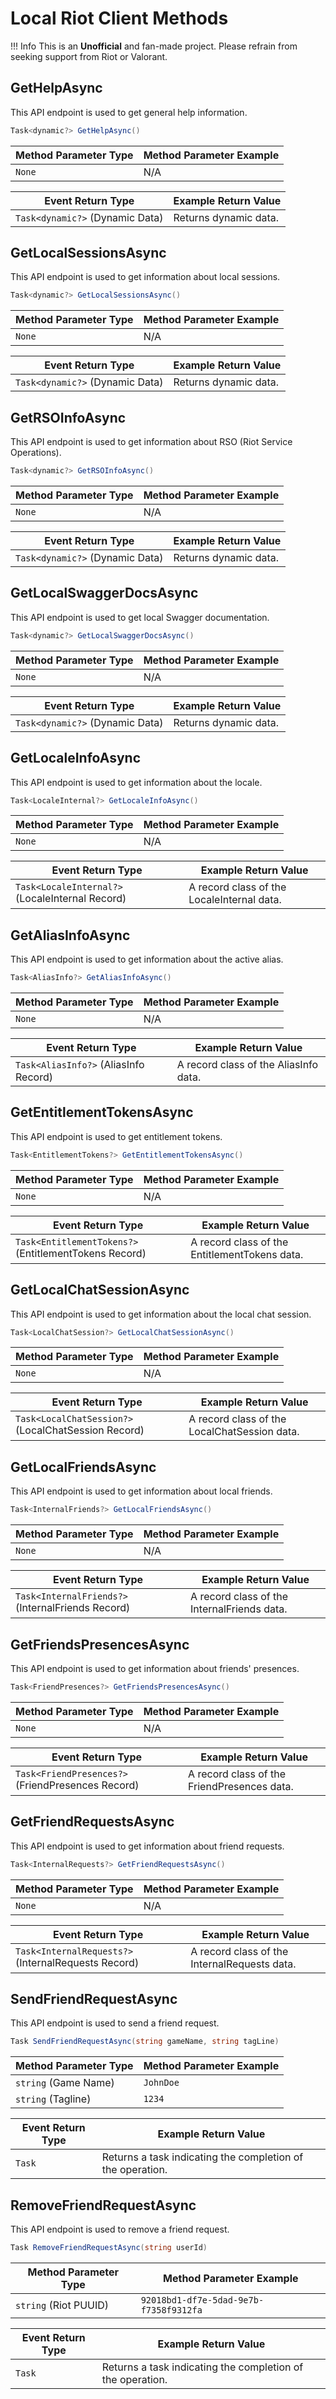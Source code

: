 # Local Riot Client Methods

!!! Info 
    This is an **Unofficial** and fan-made project. Please refrain from seeking support from Riot or Valorant.

## GetHelpAsync
This API endpoint is used to get general help information.

```C#
Task<dynamic?> GetHelpAsync()
```

| **Method Parameter Type** | **Method Parameter Example** |
|------------------------|--------------------------|
| `None` | N/A  |

| **Event Return Type** | **Example Return Value** |
|------------------------|--------------------------|
| `Task<dynamic?>` (Dynamic Data) | Returns dynamic data.  |

## GetLocalSessionsAsync
This API endpoint is used to get information about local sessions.

```C#
Task<dynamic?> GetLocalSessionsAsync()
```

| **Method Parameter Type** | **Method Parameter Example** |
|------------------------|--------------------------|
| `None` | N/A  |

| **Event Return Type** | **Example Return Value** |
|------------------------|--------------------------|
| `Task<dynamic?>` (Dynamic Data) | Returns dynamic data.  |

## GetRSOInfoAsync
This API endpoint is used to get information about RSO (Riot Service Operations).

```C#
Task<dynamic?> GetRSOInfoAsync()
```

| **Method Parameter Type** | **Method Parameter Example** |
|------------------------|--------------------------|
| `None` | N/A  |

| **Event Return Type** | **Example Return Value** |
|------------------------|--------------------------|
| `Task<dynamic?>` (Dynamic Data) | Returns dynamic data.  |

## GetLocalSwaggerDocsAsync
This API endpoint is used to get local Swagger documentation.

```C#
Task<dynamic?> GetLocalSwaggerDocsAsync()
```

| **Method Parameter Type** | **Method Parameter Example** |
|------------------------|--------------------------|
| `None` | N/A  |

| **Event Return Type** | **Example Return Value** |
|------------------------|--------------------------|
| `Task<dynamic?>` (Dynamic Data) | Returns dynamic data.  |

## GetLocaleInfoAsync
This API endpoint is used to get information about the locale.

```C#
Task<LocaleInternal?> GetLocaleInfoAsync()
```

| **Method Parameter Type** | **Method Parameter Example** |
|------------------------|--------------------------|
| `None` | N/A  |

| **Event Return Type** | **Example Return Value** |
|------------------------|--------------------------|
| `Task<LocaleInternal?>` (LocaleInternal Record) | A record class of the LocaleInternal data.  |

## GetAliasInfoAsync
This API endpoint is used to get information about the active alias.

```C#
Task<AliasInfo?> GetAliasInfoAsync()
```

| **Method Parameter Type** | **Method Parameter Example** |
|------------------------|--------------------------|
| `None` | N/A  |

| **Event Return Type** | **Example Return Value** |
|------------------------|--------------------------|
| `Task<AliasInfo?>` (AliasInfo Record) | A record class of the AliasInfo data.  |

## GetEntitlementTokensAsync
This API endpoint is used to get entitlement tokens.

```C#
Task<EntitlementTokens?> GetEntitlementTokensAsync()
```

| **Method Parameter Type** | **Method Parameter Example** |
|------------------------|--------------------------|
| `None` | N/A  |

| **Event Return Type** | **Example Return Value** |
|------------------------|--------------------------|
| `Task<EntitlementTokens?>` (EntitlementTokens Record) | A record class of the EntitlementTokens data.  |

## GetLocalChatSessionAsync
This API endpoint is used to get information about the local chat session.

```C#
Task<LocalChatSession?> GetLocalChatSessionAsync()
```

| **Method Parameter Type** | **Method Parameter Example** |
|------------------------|--------------------------|
| `None` | N/A  |

| **Event Return Type** | **Example Return Value** |
|------------------------|--------------------------|
| `Task<LocalChatSession?>` (LocalChatSession Record) | A record class of the LocalChatSession data.  |

## GetLocalFriendsAsync
This API endpoint is used to get information about local friends.

```C#
Task<InternalFriends?> GetLocalFriendsAsync()
```

| **Method Parameter Type** | **Method Parameter Example** |
|------------------------|--------------------------|
| `None` | N/A  |

| **Event Return Type** | **Example Return Value** |
|------------------------|--------------------------|
| `Task<InternalFriends?>` (InternalFriends Record) | A record class of the InternalFriends data.  |

## GetFriendsPresencesAsync
This API endpoint is used to get information about friends' presences.

```C#
Task<FriendPresences?> GetFriendsPresencesAsync()
```

| **Method Parameter Type** | **Method Parameter Example** |
|------------------------|--------------------------|
| `None` | N/A  |

| **Event Return Type** | **Example Return Value** |
|------------------------|--------------------------|
| `Task<FriendPresences?>` (FriendPresences Record) | A record class of the FriendPresences data.  |

## GetFriendRequestsAsync
This API endpoint is used to get information about friend requests.

```C#
Task<InternalRequests?> GetFriendRequestsAsync()
```

| **Method Parameter Type** | **Method Parameter Example** |
|------------------------|--------------------------|
| `None` | N/A  |

| **Event Return Type** | **Example Return Value** |
|------------------------|--------------------------|
| `Task<InternalRequests?>` (InternalRequests Record) | A record class of the InternalRequests data.  |

## SendFriendRequestAsync
This API endpoint is used to send a friend request.

```C#
Task SendFriendRequestAsync(string gameName, string tagLine)
```

| **Method Parameter Type** | **Method Parameter Example** |
|------------------------|--------------------------|
| `string` (Game Name) | `JohnDoe`  |
| `string` (Tagline) | `1234`  |

| **Event Return Type** | **Example Return Value** |
|------------------------|--------------------------|
| `Task` | Returns a task indicating the completion of the operation.  |

## RemoveFriendRequestAsync
This API endpoint is used to remove a friend request.

```C#
Task RemoveFriendRequestAsync(string userId)
```

| **Method Parameter Type** | **Method Parameter Example** |
|------------------------|--------------------------|
| `string` (Riot PUUID) | `92018bd1-df7e-5dad-9e7b-f7358f9312fa`  |

| **Event Return Type** | **Example Return Value** |
|------------------------|--------------------------|
| `Task` | Returns a task indicating the completion of the operation.  |